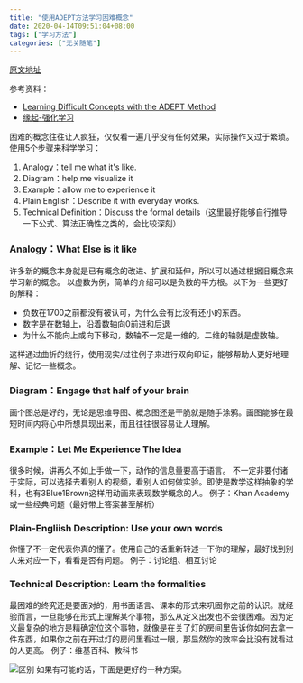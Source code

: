 ```yaml
---
title: "使用ADEPT方法学习困难概念"
date: 2020-04-14T09:51:04+08:00
tags: ["学习方法"]
categories: ["无关随笔"]
---
```


[原文地址](https://github.com/wtysos11/blogWiki/issues/16)

参考资料：
* [Learning Difficult Concepts with the ADEPT Method](https://betterexplained.com/articles/adept-method/)
* [缘起-强化学习](https://www.zhihu.com/question/57159315/answer/465865135)

困难的概念往往让人疯狂，仅仅看一遍几乎没有任何效果，实际操作又过于繁琐。使用5个步骤来科学学习：
1. Analogy：tell me what it's like.
2. Diagram：help me visualize it
3. Example：allow me to experience it
4. Plain English：Describe it with everyday works.
5. Technical Definition：Discuss the formal details（这里最好能够自行推导一下公式、算法正确性之类的，会比较深刻）

### Analogy：What Else is it like
许多新的概念本身就是已有概念的改进、扩展和延伸，所以可以通过根据旧概念来学习新的概念。
以虚数为例，简单的介绍可以是负数的平方根。以下为一些更好的解释：
* 负数在1700之前都没有被认可，为什么会有比没有还小的东西。
* 数字是在数轴上，沿着数轴向0前进和后退
* 为什么不能向上或向下移动，数轴不一定是一维的。二维的轴就是虚数轴。

这样通过曲折的绕行，使用现实/过往例子来进行双向印证，能够帮助人更好地理解、记忆一些概念。

### Diagram：Engage that half of your brain
画个图总是好的，无论是思维导图、概念图还是干脆就是随手涂鸦。画图能够在最短时间内将心中所想具现出来，而且往往很容易让人理解。

### Example：Let Me Experience The Idea
很多时候，讲再久不如上手做一下，动作的信息量要高于语言。
不一定非要付诸于实际，可以选择去看别人的视频，看别人如何做实验。即使是数学这样抽象的学科，也有3Blue1Brown这样用动画来表现数学概念的人。
例子：Khan Academy或一些经典问题（最好带上答案甚至解析）

### Plain-Engliish Description: Use your own words
你懂了不一定代表你真的懂了。使用自己的话重新转述一下你的理解，最好找到别人来对应一下，看看是否有问题。
例子：讨论组、相互讨论

### Technical Description: Learn the formalities
最困难的终究还是要面对的，用书面语言、课本的形式来巩固你之前的认识。就经验而言，一旦能够在形式上理解某个事物，那么从定义出发也不会很困难。因为定义最复杂的地方是精确定位这个事物，就像是在关了灯的房间里告诉你如何去拿一件东西，如果你之前在开过灯的房间里看过一眼，那显然你的效率会比没有就看过的人更高。
例子：维基百科、教科书

![区别](https://betterexplained.com/wp-content/uploads/calculus/baseline_vs_progressive.png)
如果有可能的话，下面是更好的一种方案。
